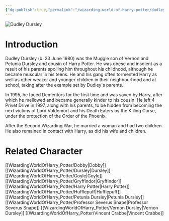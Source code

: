 ```yaml
---
{"dg-publish":true,"permalink":"/wizarding-world-of-harry-potter/dudley-dursley/","dgPassFrontmatter":true,"created":"","updated":""}
---
```


![Dudley Dursley](http://rxbg5ysja.bkt.gdipper.com/Dudley_Dursley.png)
# Introduction
Dudley Dursley (b. 23 June 1980) was the Muggle son of Vernon and Petunia Dursley and cousin of Harry Potter. He was obese and insolent as a result of his parents spoiling him throughout his childhood, although he became muscular in his teens. He and his gang often tormented Harry as well as other weaker and younger children in their neighbourhood and at school, taking after the example set by Dudley's parents.

In 1995, he faced Dementors for the first time and was saved by Harry, after which he mellowed and became generally kinder to his cousin. He left 4 Privet Drive in 1997, along with his parents, to be hidden from becoming the next victims of Lord Voldemort and his Death Eaters by the Killing Curse, under the protection of the Order of the Phoenix.

After the Second Wizarding War, he married a woman and had two children. He also remained in contact with Harry, as did his wife and children.

# Related Character
[[WizardingWorldOfHarry_Potter/Dobby\|Dobby]]
[[WizardingWorldOfHarry_Potter/Dursley\|Dursley]]
[[WizardingWorldOfHarry_Potter/Goyle\|Goyle]]
[[WizardingWorldOfHarry_Potter/Gryffindor\|Gryffindor]]
[[WizardingWorldOfHarry_Potter/Harry Potter\|Harry Potter]]
[[WizardingWorldOfHarry_Potter/Hufflepuff\|Hufflepuff]]
[[WizardingWorldOfHarry_Potter/Petunia Dursley\|Petunia Dursley]]
[[WizardingWorldOfHarry_Potter/Professor Severus Snape\|Professor Severus Snape]]
[[WizardingWorldOfHarry_Potter/Vernon Dursley\|Vernon Dursley]]
[[WizardingWorldOfHarry_Potter/Vincent Crabbe\|Vincent Crabbe]]
